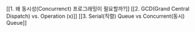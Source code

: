 [[1. 왜 동시성(Concurrenct) 프로그래밍이 필요할까?]]
[[2. GCD(Grand Central Dispatch) vs. Operation (x)]]
[[3. Serial(직렬) Queue vs Concurrent(동시) Queue]]